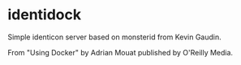 # identidock

Simple identicon server based on monsterid from Kevin Gaudin.

From "Using Docker" by Adrian Mouat published by O'Reilly Media.
